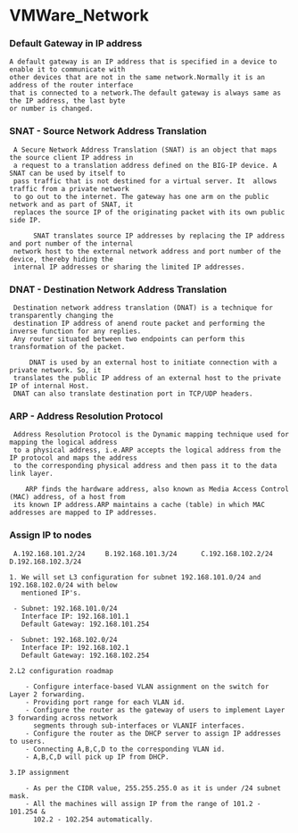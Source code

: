 # VMWare_Network


### Default Gateway in IP address

    A default gateway is an IP address that is specified in a device to enable it to communicate with
    other devices that are not in the same network.Normally it is an address of the router interface 
    that is connected to a network.The default gateway is always same as the IP address, the last byte
    or number is changed.

### SNAT - Source Network Address Translation

     A Secure Network Address Translation (SNAT) is an object that maps the source client IP address in
     a request to a translation address defined on the BIG-IP device. A SNAT can be used by itself to 
     pass traffic that is not destined for a virtual server. It  allows traffic from a private network
     to go out to the internet. The gateway has one arm on the public network and as part of SNAT, it 
     replaces the source IP of the originating packet with its own public side IP.

          SNAT translates source IP addresses by replacing the IP address and port number of the internal
     network host to the external network address and port number of the device, thereby hiding the 
     internal IP addresses or sharing the limited IP addresses.

### DNAT - Destination Network Address Translation

     Destination network address translation (DNAT) is a technique for transparently changing the
     destination IP address of anend route packet and performing the inverse function for any replies.
     Any router situated between two endpoints can perform this transformation of the packet.
     
         DNAT is used by an external host to initiate connection with a private network. So, it 
     translates the public IP address of an external host to the private IP of internal Host.
     DNAT can also translate destination port in TCP/UDP headers.

### ARP - Address Resolution Protocol

     Address Resolution Protocol is the Dynamic mapping technique used for mapping the logical address
     to a physical address, i.e.ARP accepts the logical address from the IP protocol and maps the address
     to the corresponding physical address and then pass it to the data link layer.
     
        ARP finds the hardware address, also known as Media Access Control (MAC) address, of a host from
     its known IP address.ARP maintains a cache (table) in which MAC addresses are mapped to IP addresses.

### Assign IP to nodes

     A.192.168.101.2/24     B.192.168.101.3/24      C.192.168.102.2/24     D.192.168.102.3/24
    
    1. We will set L3 configuration for subnet 192.168.101.0/24 and 192.168.102.0/24 with below
       mentioned IP's.
        
     - Subnet: 192.168.101.0/24
       Interface IP: 192.168.101.1
       Default Gateway: 192.168.101.254
    
    -  Subnet: 192.168.102.0/24
       Interface IP: 192.168.102.1
       Default Gateway: 192.168.102.254
    
    2.L2 configuration roadmap
    
        - Configure interface-based VLAN assignment on the switch for Layer 2 forwarding.
        - Providing port range for each VLAN id.
        - Configure the router as the gateway of users to implement Layer 3 forwarding across network
          segments through sub-interfaces or VLANIF interfaces.
        - Configure the router as the DHCP server to assign IP addresses to users.
        - Connecting A,B,C,D to the corresponding VLAN id.
        - A,B,C,D will pick up IP from DHCP.

    3.IP assignment
        
        - As per the CIDR value, 255.255.255.0 as it is under /24 subnet mask.
        - All the machines will assign IP from the range of 101.2 - 101.254 & 
          102.2 - 102.254 automatically.
    
    
